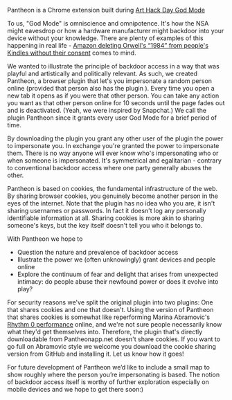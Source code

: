 Pantheon is a Chrome extension built during [Art Hack Day God Mode]("http://arthackday.net/god_mode/") 

To us, "God Mode" is omniscience and omnipotence. It's how the NSA might eavesdrop or how a hardware manufacturer might backdoor into your device without your knowledge. There are plenty of examples of this happening in real life - [Amazon deleting Orwell's “1984” from people's Kindles without their consent]("http://arstechnica.com/gadgets/2009/07/amazon-sold-pirated-books-raided-some-kindles/") comes to mind. 

We wanted to illustrate the principle of backdoor access in a way that was playful and artistically and politically relevant. As such, we created Pantheon, a browser plugin that let's you impersonate a random person online (provided that person also has the plugin ). Every time you open a new tab it opens as if you were that other person. You can take any action you want as that other person online for 10 seconds until the page fades out and is deactivated. (Yeah, we were inspired by Snapchat.) We call the plugin Pantheon since it grants every user God Mode for a brief period of time. 

By downloading the plugin you grant any other user of the plugin the power to impersonate you. In exchange you're granted the power to impersonate them. There is no way anyone will ever know who's impersonating who or when someone is impersonated. It's symmetrical and egalitarian - contrary to conventional backdoor access where one party generally abuses the other. 

Pantheon is based on cookies, the fundamental infrastructure of the web. By sharing browser cookies, you genuinely become another person in the eyes of the internet. Note that the plugin has no idea who you are, it isn't sharing usernames or passwords. In fact it doesn't log any personally identifiable information at all. Sharing cookies is more akin to sharing someone's keys, but the key itself doesn't tell you who it belongs to. 

With Pantheon we hope to 
* Question the nature and prevalence of backdoor access
* Illustrate the power we (often unknowingly) grant devices and people online
* Explore the continuum of fear and delight that arises from unexpected intimacy: do people abuse their newfound power or does it evolve into play? 

For security reasons we've split the original plugin into two plugins: One that shares cookies and one that doesn't. Using the version of Pantheon that shares cookies is somewhat like reperforming Marina Abramovic's [Rhythm 0 performance]("http://en.wikipedia.org/wiki/Marina_Abramovi%C4%87#Rhythm_0.2C_1974") online, and we're not sure people necessarily know what they'd get themselves into. Therefore, the plugin that's directly downloadable from Pantheonapp.net doesn't share cookies. If you want to go full on Abramovic style we welcome you download the cookie sharing version from GitHub and installing it. Let us know how it goes!

For future development of Pantheon we’d like to include a small map to show roughly where the person you’re impersonating is based. The notion of backdoor access itself is worthy of further exploration especially on mobile devices and we hope to get there soon:) 



